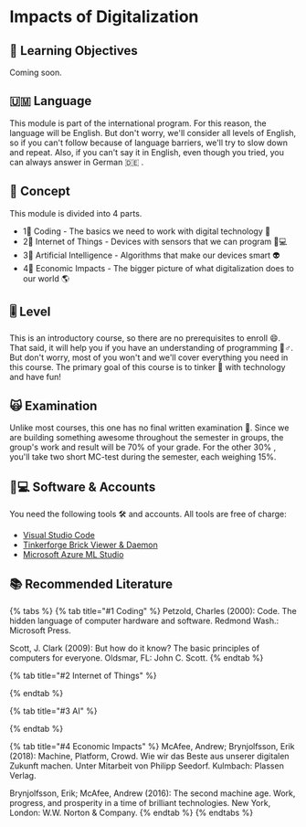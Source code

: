 # Impacts of Digitalization

## 🎯 Learning Objectives <a id="learning-objectives"></a>

Coming soon.

## 🇺🇲 Language

This module is part of the international program. For this reason, the language will be English. But don't worry, we'll consider all levels of English, so if you can't follow because of language barriers, we'll try to slow down and repeat. Also, if you can't say it in English, even though you tried, you can always answer in German 🇩🇪 .

## 📃 Concept <a id="concept"></a>

This module is divided into 4 parts.

* 1⃣ Coding - The basics we need to work with digital technology ⌨ 
* 2⃣ Internet of Things - Devices with sensors that we can program 👩💻 
* 3⃣ Artificial Intelligence - Algorithms that make our devices smart 👽 
* 4⃣ Economic Impacts - The bigger picture of what digitalization does to our world 🌎 

## 🎚 Level <a id="level"></a>

This is an introductory course, so there are no prerequisites to enroll 😄. That said, it will help you if you have an understanding of programming 🦸♂. But don't worry,  most of you won't and we'll cover everything you need in this course. The primary goal of this course is to tinker 👾 with technology and have fun!

## 🙀 Examination <a id="examination"></a>

Unlike most courses, this one has no final written examination 🤩. Since we are building something awesome throughout the semester in groups, the group's work and result will be 70% of your grade. For the other 30% , you'll take two short MC-test during the semester, each weighing 15%.

## 👩💻 Software & Accounts <a id="software-and-accounts"></a>

You need the following tools 🛠 and accounts. All tools are free of charge:

* [Visual Studio Code](https://code.visualstudio.com/)
* [Tinkerforge Brick Viewer & Daemon](https://www.tinkerforge.com/en/doc/Downloads.html)
* [Microsoft Azure ML Studio](https://studio.azureml.net/)

## 📚 Recommended Literature

{% tabs %}
{% tab title="\#1 Coding" %}
Petzold, Charles \(2000\): Code. The hidden language of computer hardware and software. Redmond Wash.: Microsoft Press.

Scott, J. Clark \(2009\): But how do it know? The basic principles of computers for everyone. Oldsmar, FL: John C. Scott.
{% endtab %}

{% tab title="\#2 Internet of Things" %}

{% endtab %}

{% tab title="\#3 AI" %}

{% endtab %}

{% tab title="\#4 Economic Impacts" %}
McAfee, Andrew; Brynjolfsson, Erik \(2018\): Machine, Platform, Crowd. Wie wir das Beste aus unserer digitalen Zukunft machen. Unter Mitarbeit von Philipp Seedorf. Kulmbach: Plassen Verlag.

Brynjolfsson, Erik; McAfee, Andrew \(2016\): The second machine age. Work, progress, and prosperity in a time of brilliant technologies. New York, London: W.W. Norton & Company.
{% endtab %}
{% endtabs %}

### 

